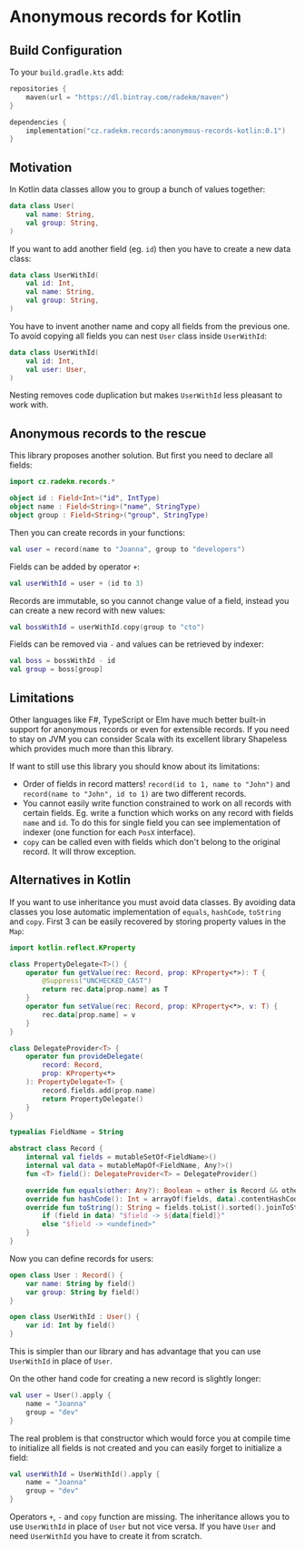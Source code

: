 # Anonymous records for Kotlin

## Build Configuration

To your `build.gradle.kts` add:

```kotlin
repositories {
    maven(url = "https://dl.bintray.com/radekm/maven")
}

dependencies {
    implementation("cz.radekm.records:anonymous-records-kotlin:0.1")
}
```

## Motivation

In Kotlin data classes allow you to group a bunch of values together:

```kotlin
data class User(
    val name: String,
    val group: String,
)
```

If you want to add another field (eg. `id`) then you have to create a new data class:

```kotlin
data class UserWithId(
    val id: Int,
    val name: String,
    val group: String,
)
```

You have to invent another name and copy all fields from the previous one.
To avoid copying all fields you can nest `User` class inside `UserWithId`:

```kotlin
data class UserWithId(
    val id: Int,
    val user: User,
)
```

Nesting removes code duplication but makes `UserWithId` less pleasant to work with.

## Anonymous records to the rescue

This library proposes another solution. But first you need to declare all fields:

```kotlin
import cz.radekm.records.*

object id : Field<Int>("id", IntType)
object name : Field<String>("name", StringType)
object group : Field<String>("group", StringType)
```

Then you can create records in your functions:

```kotlin
val user = record(name to "Joanna", group to "developers")
```

Fields can be added by operator `+`:

```kotlin
val userWithId = user + (id to 3)
```

Records are immutable, so you cannot change value of a field,
instead you can create a new record with new values:

```kotlin
val bossWithId = userWithId.copy(group to "cto")
```

Fields can be removed via `-` and values can be retrieved by indexer:

```kotlin
val boss = bossWithId - id
val group = boss[group]
```

## Limitations

Other languages like F#, TypeScript or Elm have much better built-in support
for anonymous records or even for extensible records. If you need to stay on JVM
you can consider Scala with its excellent library Shapeless which provides
much more than this library.

If want to still use this library you should know about its limitations:
- Order of fields in record matters!
  `record(id to 1, name to "John")` and `record(name to "John", id to 1)`
  are two different records.
- You cannot easily write function constrained to work
  on all records with certain fields.
  Eg. write a function which works on any record with fields `name`
  and `id`. To do this for single field you can see implementation
  of indexer (one function for each `PosX` interface).
- `copy` can be called even with fields which don't belong to the original
  record. It will throw exception.  

## Alternatives in Kotlin

If you want to use inheritance you must avoid data classes.
By avoiding data classes you lose automatic implementation
of `equals`, `hashCode`, `toString` and `copy`.
First 3 can be easily recovered by storing property values
in the `Map`:

```kotlin
import kotlin.reflect.KProperty

class PropertyDelegate<T>() {
    operator fun getValue(rec: Record, prop: KProperty<*>): T {
        @Suppress("UNCHECKED_CAST")
        return rec.data[prop.name] as T
    }
    operator fun setValue(rec: Record, prop: KProperty<*>, v: T) {
        rec.data[prop.name] = v
    }
}

class DelegateProvider<T> {
    operator fun provideDelegate(
        record: Record,
        prop: KProperty<*>
    ): PropertyDelegate<T> {
        record.fields.add(prop.name)
        return PropertyDelegate()
    }
}

typealias FieldName = String

abstract class Record {
    internal val fields = mutableSetOf<FieldName>()
    internal val data = mutableMapOf<FieldName, Any?>()
    fun <T> field(): DelegateProvider<T> = DelegateProvider()

    override fun equals(other: Any?): Boolean = other is Record && other.fields == fields && other.data == data
    override fun hashCode(): Int = arrayOf(fields, data).contentHashCode()
    override fun toString(): String = fields.toList().sorted().joinToString(prefix = "Record(", postfix = ")") { field ->
        if (field in data) "$field -> ${data[field]}"
        else "$field -> <undefined>"
    }
}
```

Now you can define records for users:

```kotlin
open class User : Record() {
    var name: String by field()
    var group: String by field()
}

open class UserWithId : User() {
    var id: Int by field()
}
```

This is simpler than our library and has advantage that
you can use `UserWithId` in place of `User`.
 
On the other hand code for creating a new record is slightly longer:

```kotlin
val user = User().apply {
    name = "Joanna"
    group = "dev"
}
```

The real problem is that constructor which would force you
at compile time to initialize all fields is not created
and you can easily forget to initialize a field:

```kotlin
val userWithId = UserWithId().apply {
    name = "Joanna"
    group = "dev"
}
```

Operators `+`, `-` and `copy` function are missing.
The inheritance allows you to use `UserWithId` in place of `User`
but not vice versa. If you have `User` and need `UserWithId`
you have to create it from scratch.
